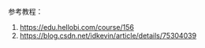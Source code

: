 参考教程：
1. https://edu.hellobi.com/course/156
2. https://blog.csdn.net/idkevin/article/details/75304039
